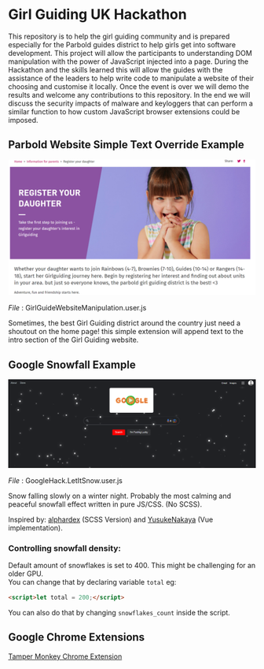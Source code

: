 # Girl Guiding UK Hackathon
This repository is to help the girl guiding community and is prepared especially for the  Parbold guides district to help girls get into software development. This project will allow the participants to understanding DOM manipulation with the power of JavaScript injected into a page. During the Hackathon and the skills learned this will allow the guides with the assistance of the leaders to help write code to manipulate a website of their choosing and customise it locally.
Once the event is over we will demo the results and welcome any contributions to this repository. In the end we will discuss the security impacts of malware and keyloggers that can perform a similar function to how custom JavaScript browser extensions could be imposed. 

## Parbold Website Simple Text Override Example

![Girl Guiding Website](GirlGuidingWebsiteOverride.png)

*File* : GirlGuideWebsiteManipulation.user.js

Sometimes, the best Girl Guiding district around the country just need a shoutout on the home page! this simple extension will append text to the intro section of the Girl Guiding website.

## Google Snowfall Example

![Let It Snow On Google](GoogleSnow.png)

*File* : GoogleHack.LetItSnow.user.js

Snow falling slowly on a winter night. Probably the most calming and peaceful snowfall effect written in pure JS/CSS. (No SCSS). 

Inspired by: [alphardex](https://codepen.io/alphardex/pen/dyPorwJ) (SCSS Version) and [YusukeNakaya](https://codepen.io/YusukeNakaya/pen/NWPqvWW) (Vue implementation).


### Controlling snowfall density:

Default amount of snowflakes is set to 400. This might be challenging for an older GPU. \
You can change that by declaring variable `total` eg:
```html
<script>let total = 200;</script>
```
You can also do that by changing `snowflakes_count` inside the script.


## Google Chrome Extensions
[Tamper Monkey Chrome Extension](https://chrome.google.com/webstore/detail/tampermonkey/dhdgffkkebhmkfjojejmpbldmpobfkfo?hl=en)